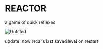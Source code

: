 # REACTOR
a game of quick reflexes

![Untitled](https://user-images.githubusercontent.com/86641253/129374797-b17a0f99-e403-4d1f-bc51-65f258df0007.jpg)


update: now recalls last saved level on restart

